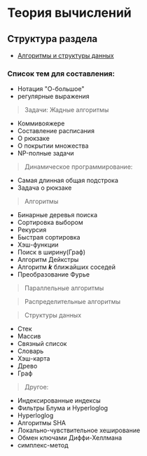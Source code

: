 # Теория вычислений

## Структура раздела
- [Алгоритмы и структуры данных]()

### Список тем для составления:
- Нотация "О-большое"
- регулярные выражения

>Задачи: Жадные алгоритмы
- Коммивояжере
- Составление расписания
- О рюкзаке
- О покрытии множества
- NP-полные задачи

> Динамическое программирование:
- Самая длинная общая подстрока
- Задача о рюкзаке
  
> Алгоритмы
- Бинарные деревья поиска
- Сортировка выбором
- Рекурсия
- Быстрая сортировка
- Хэш-функции
- Поиск в ширину(Граф)
- Алгоритм Дейкстры
- Алгоритм **_k_** ближайших соседей
- Преобразование Фурье

> Параллельные алгоритмы

> Распределительные алгоритмы

> Структуры данных
- Стек
- Массив
- Связный список
- Словарь
- Хэш-карта
- Древо
- Граф

> Другое:
- Индексированные индексы
- Фильтры Блума и Hyperloglog
- Hyperloglog
- Алгоритмы SHA
- Локально-чувствительное хеширование
- Обмен ключами Диффи-Хеллмана
- симплекс-метод
  